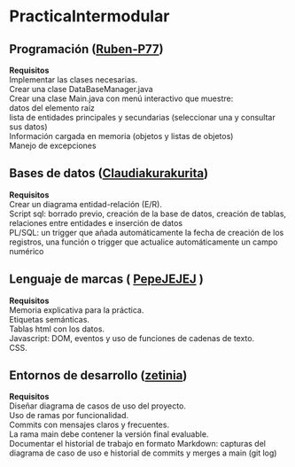 # PracticaIntermodular

## Programación ([Ruben-P77](https://github.com/Ruben-P77)) ##
**Requisitos**<br>
Implementar las clases necesarias.<br>
Crear una clase DataBaseManager.java<br>
Crear una clase Main.java con menú interactivo que muestre:<br>
datos del elemento raíz<br>
lista de entidades principales y secundarias (seleccionar una y consultar sus datos)<br>
Información cargada en memoria (objetos y listas de objetos)<br>
Manejo de excepciones<br>

## Bases de datos ([Claudiakurakurita](https://github.com/Claudiakurakurita)) ##
**Requisitos**<br>
Crear un diagrama entidad-relación (E/R).<br>
Script sql: borrado previo, creación de la base de datos, creación de tablas, relaciones entre entidades e inserción de datos<br>
PL/SQL: un trigger que añada automáticamente la fecha de creación de los registros, una función o trigger que actualice automáticamente un campo numérico<br>

## Lenguaje de marcas ( [PepeJEJEJ](https://github.com/PepeJEJEJ) ) ##
**Requisitos**<br>
Memoria explicativa para la práctica.<br>
Etiquetas semánticas.<br>
Tablas html con los datos.<br>
Javascript: DOM, eventos y uso de funciones de cadenas de texto.<br>
CSS.<br>

## Entornos de desarrollo ([zetinia](https://github.com/zetinia)) ##
**Requisitos**<br>
Diseñar diagrama de casos de uso del proyecto.<br>
Uso de ramas por funcionalidad.<br>
Commits con mensajes claros y frecuentes.<br>
La rama main debe contener la versión final evaluable.<br>
Documentar el historial de trabajo en formato Markdown: capturas del diagrama de caso de uso e historial de commits y merges a main (git log)<br>
